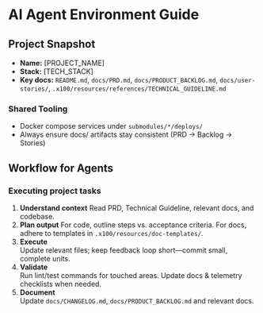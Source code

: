 # AI Agent Environment Guide

## Project Snapshot
- **Name:** [PROJECT_NAME]
- **Stack:** [TECH_STACK]
- **Key docs:** `README.md`, `docs/PRD.md`, `docs/PRODUCT_BACKLOG.md`, `docs/user-stories/`, `.x100/resources/references/TECHNICAL_GUIDELINE.md`

### Shared Tooling
- Docker compose services under `submodules/*/deploys/`
- Always ensure docs/ artifacts stay consistent (PRD → Backlog → Stories)

## Workflow for Agents

### Executing project tasks
1. **Understand context**
   Read PRD, Technical Guideline, relevant docs, and codebase.
3. **Plan output**
   For code, outline steps vs. acceptance criteria. For docs, adhere to templates in `.x100/resources/doc-templates/`.
4. **Execute**  
   Update relevant files; keep feedback loop short—commit small, complete units.
5. **Validate**  
   Run lint/test commands for touched areas. Update docs & telemetry checklists when needed.
6. **Document**  
   Update `docs/CHANGELOG.md`, `docs/PRODUCT_BACKLOG.md` and relevant docs.
